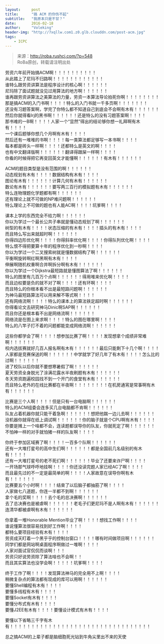 ```yaml
---
layout:     post
title:      "搞 ACM 的你伤不起"
subtitle:   "我原本只是不甘？"
date:       2016-02-18
author:     "Voleking"
header-img: "http://7xqllw.com1.z0.glb.clouddn.com/post-acm.jpg"
tags:
    - ICPC 
---
```


>来源：http://roba.rushcj.com/?p=548  
>RoBa原创，转载请注明出处

劳资六年前开始搞ACM啊！！！！！！！！！！  
从此踏上了尼玛不归路啊！！！！！！！！！！！！  
谁特么跟劳资讲算法是程序设计的核心啊！！！！！！  
尼玛除了面试题就没见过用算法的地方啊！！！！！！  
谁再跟劳资讲算法之美算法的力量，劳资一本算法导论拍死你啊！！！！！！！！  
那是搞ACM的入门书啊！！！！特么的入门书就一千多页啊！！！！！！！  
还没有习题答案啊，学完了你特么都不知道自己到底会不会啊有木有！！！！！！  
然后你就得看lrj的黑书啊！！！！！！还是特么的没有习题答案啊！！！！  
那书难的一B啊！！！！人家一个“显然”得出的结论够你想一礼拜啊有木有！！！！  
一个课后题够你想几个月啊有木有！！！！  
然后还有一堆堆的书啊！！！！每一类算法都足够写一本书啊！！！！  
每本都是砖头一样啊！！！！还都特么是英文的啊！！！！  
也有中文翻译版啊！！！！！！翻译得跟屎一样啊！！！！  
你看的时候得把它再变回英文才能懂啊！！！！！！有木有！！！！！！  

ACM的题目类型是没有范围的啊！！！！！！  
动态规划有木有！！！！数据结构有木有！！！！  
图论有木有！！！！！！计算几何有木有！！！！！！  
数论有木有！！！！！！要写两三百行的模拟题有木有！！！！！！  
特么连物理题化学题都有啊！！！！！！  
还有理论上就不可做的NP难问题啊！！！！！！  
特么理论上不可做的题也有人能AC啊！！！！坑爹啊！！！！  

课本上学的东西完全不给力啊！！！！！！  
你以为学过一个最长公共子串就是懂动态规划了啊！！！！！！  
树型的有木有！！！！状态压缩的有木有！！！！插头的有木有！！！！  
而且特么写出来就超时啊！！！！！！  
你得四边形优化啊！！！！你得斜率优化啊！！！！你得队列优化啊！！！！  
特么恨不得把要算十年的程序优化到一秒啊！！！！  
你以为学过一个二叉搜索树就是懂数据结构了啊！！！！！！  
平衡啊旋转啊红啊黑啊有木有！！！！  
伸展啊随机权重啊合并啊拆分啊有木有！！！！！！  
你以为学过一个Dijkstra最短路就是懂图算法了啊！！！！！！  
特么的图里有几百万个点啊！！！！！！得用堆来优化啊！！！！  
而且边权要是负的就不对了啊！！！！还有环啊！！！！  
而且特么的你根本看不出是最短路问题啊！！！！！！  
为神马最短路算法可以用来解不等式啊！！！！  
还有网络流啊！！！！特么的课本上的算法铁定超时啊！！！！！！  
你得看论文去研究神马Dinic啊SAP啊！！！！！！  
而且你还是根本看不出是网络流啊！！！！！！  
网络流是在图上来求啊！！！！特么的图在哪里啊！！！！  
特么的八竿子打不着的问题都能变成网络流啊！！！！！！  

这些你都学会了啊！！！！想参加比赛了啊！！！！发现想拿个成绩非常难啊！！！！！！  
校内选拔赛就好几百人报名啊有木有！！！！！！最后只能剩下十几个啊！！！！  
人家都是竞赛保送的啊！！！！！！中学就学了好几年了有木有！！！！怎么比的过啊！！！！！！  
进了校队以后你就不要想寒暑假了啊！！！！！！  
夏天劳资全身脱光了涂满花露水半夜刷题有木有！！！！！！  
冬天劳资跑遍校园找不到一个开门的食堂有木有！！！！！！  
而且特么老外的在线比赛都在半夜啊！！！！！！！！在机房通宵是常事啊有木有！！！！！！  

比赛是三个人啊！！！！但是只有一台电脑啊！！！！！！  
特么的ACM组委会连多买几台电脑都不肯啊！！！！！！  
队友占着机器你就只能干着急啊！！！！！！想把他踹一边儿去啊！！！！！！  
没机器你就得在纸上调试啊！！！！！！你的脑子就是个CPU啊有木有！！！！  
你要是摊上一个啥都不会，连读题都误导你的队友，你就死定了啊！！！！！！  
不怕神一样的对手就怕猪一样的队友啊！！！！  

你终于参加区域赛了啊！！！！一百多个队啊！！！！！！  
还有一大堆打星号的高中生们啊！！！！！！都是全国前几名级别的有木有！！！！  
还有一大堆打星号的老不死们啊！！！！！！毕业了还要来诈尸啊！！！！  
一开场那气球呼呼地挂啊！！！！你还没读完题人家已经AC了啊！！！！  
而且最先过的不一定是最简单的啊！！！！人家故意在误导你啊有木有！！！！！！  
比赛要五个小时啊！！！！结束了以后脑子都抽筋了啊！！！！  
人家做七八道题，你连一半都不到啊！！！！！！  
拿个毛的奖啊！！！！去个毛的总决赛啊！！！！！！  
去了总决赛也是被虐啊！！！！！！老毛子们更尼玛不是人啊有木有！！！！！！  
连清华都被虐啊有木有！！！！！！  

你拿着一堆Honorable Mention毕业了啊！！！！想找工作啊！！！！  
谁说懂算法很容易找到好工作啊！！！！  
都特么要项目经验有木有！！！！  
劳资成天盯着一个黑乎乎的控制台窗口！！！！哪有时间做项目啊！！！！！！  
同学们都是网站啊桌面程序啊做过一堆啊！！！！  
人家对面试官侃侃而谈啊！！！  
劳资只好说劳资除了算法啥也不会啊！！  
而且其实算法也没学会啊！！！！！坑爹啊！！！！  

终于工作了啊！！！！发现算法神马的完全用不上啊！！！！  
稍微复杂点的算法都有现成的库可以用啊！！！！！！  
要懂Shell编程有木有！！！！  
要懂多线程有木有！！！！  
要懂Socket有木有！！！！  
要懂分布式有木有！！！！  
要懂J2EE有木有！！！！要懂设计模式有木有！！！！  

要懂以下省略三千字有木有！！！！！！！！！！！！！！！！！！！！！！！！！！！！！！！！！  

总之搞ACM的上辈子都是脑细胞死光钻到牛角尖里出不来的天使  

